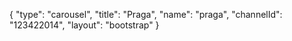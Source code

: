 {
    "type": "carousel",
    "title": "Praga",
    "name": "praga",
    "channelId": "123422014",
    "layout": "bootstrap"
}